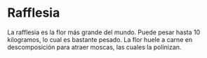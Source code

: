 # Rafflesia

La rafflesia es la flor más grande del mundo. Puede pesar hasta 10 kilogramos,
lo cual es bastante pesado. La flor huele a carne en descomposición para atraer
moscas, las cuales la polinizan.
